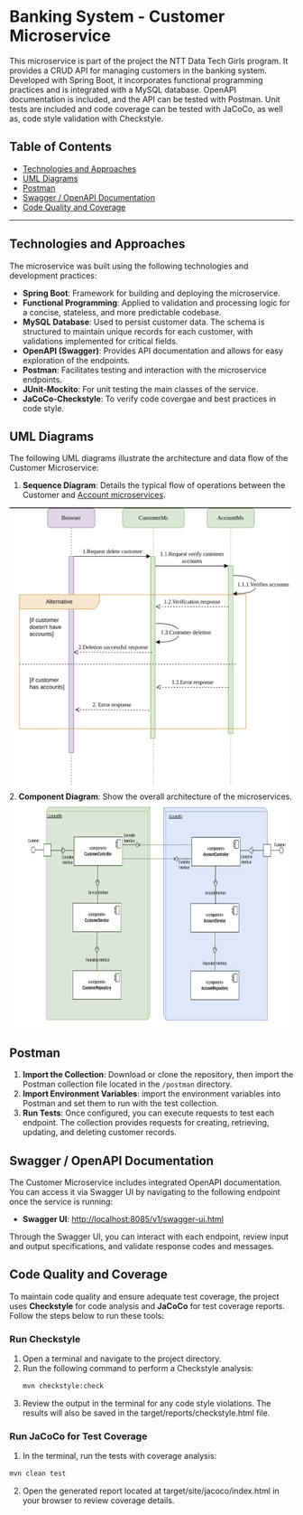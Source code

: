 # Banking System - Customer Microservice
This microservice is part of the project the NTT Data Tech Girls program. It provides a CRUD API for managing customers in the banking system. Developed with Spring Boot, it incorporates functional programming practices and is integrated with a MySQL database. OpenAPI documentation is included, and the API can be tested with Postman. Unit tests are included and code coverage can be tested with JaCoCo, as well as, code style validation with Checkstyle.

## Table of Contents
- [Technologies and Approaches](#technologies-and-approaches)
- [UML Diagrams](#uml-diagrams)
- [Postman](#postman)
- [Swagger / OpenAPI Documentation](#swagger--openapi-documentation)
- [Code Quality and Coverage](#code-quality-and-coverage)

---

## Technologies and Approaches

The microservice was built using the following technologies and development practices:

- **Spring Boot**: Framework for building and deploying the microservice.
- **Functional Programming**: Applied to validation and processing logic for a concise, stateless, and more predictable codebase.
- **MySQL Database**: Used to persist customer data. The schema is structured to maintain unique records for each customer, with validations implemented for critical fields.
- **OpenAPI (Swagger)**: Provides API documentation and allows for easy exploration of the endpoints.
- **Postman**: Facilitates testing and interaction with the microservice endpoints.
- **JUnit-Mockito**: For unit testing the main classes of the service.
- **JaCoCo-Checkstyle**: To verify code covergae and best practices in code style.

## UML Diagrams

The following UML diagrams illustrate the architecture and data flow of the Customer Microservice:

1. **Sequence Diagram**: Details the typical flow of operations between the Customer and [Account microservices](https://github.com/abengl/NTT-Project2-AccountMS).
  <img alt="UML sequence diagram" src="https://github.com/abengl/NTT-Project2-CustomerMS/blob/0a060c1b280532fa913375c508347e6960ba6823/src/main/resources/static/UML_Sequence_Diagram1_Microservices.png" width="500" height="500">
2. <b>Component Diagram</b>: Show the overall architecture of the microservices.
    <img alt="UML sequence diagram" src="https://github.com/abengl/NTT-Project2-CustomerMS/blob/0a060c1b280532fa913375c508347e6960ba6823/src/main/resources/static/UML_Component_Diagram_Microservices.png" width="800" height="400">

## Postman

1. **Import the Collection**: Download or clone the repository, then import the Postman collection file located in the `/postman` directory.
2. **Import Environment Variables**: import the environment variables into Postman and set them to run with the test collection.
3. **Run Tests**: Once configured, you can execute requests to test each endpoint. The collection provides requests for creating, retrieving, updating, and deleting customer records.

## Swagger / OpenAPI Documentation

The Customer Microservice includes integrated OpenAPI documentation. You can access it via Swagger UI by navigating to the following endpoint once the service is running:

- **Swagger UI**: [http://localhost:8085/v1/swagger-ui.html](http://localhost:8085/v1/swagger-ui.html)

Through the Swagger UI, you can interact with each endpoint, review input and output specifications, and validate response codes and messages.

## Code Quality and Coverage

To maintain code quality and ensure adequate test coverage, the project uses **Checkstyle** for code analysis and **JaCoCo** for test coverage reports. Follow the steps below to run these tools:

### Run Checkstyle
1. Open a terminal and navigate to the project directory.
2. Run the following command to perform a Checkstyle analysis:
   ```bash
   mvn checkstyle:check
   ```
3. Review the output in the terminal for any code style violations. The results will also be saved in the target/reports/checkstyle.html file.
   
### Run JaCoCo for Test Coverage
1. In the terminal, run the tests with coverage analysis:
  ```bash
  mvn clean test
  ```
2. Open the generated report located at target/site/jacoco/index.html in your browser to review coverage details.
